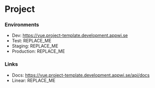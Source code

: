 # Project

### Environments

- Dev: https://vue.project-template.development.appwi.se
- Test: REPLACE_ME
- Staging: REPLACE_ME
- Production: REPLACE_ME

### Links
- Docs: https://vue.project-template.development.appwi.se/api/docs
- Linear: REPLACE_ME